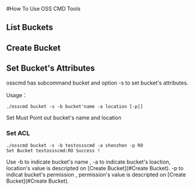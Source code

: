 #How To Use OSS CMD Tools


## List Buckets

## Create Bucket

## Set Bucket's Attributes
osscmd has subcommand bucket and option -s to set bucket's attributes. 

Usage：
	
	./osscmd bucket -s -b bucket'name -a location [-p|]
	
Set Must Point out bucket's name and location	
### Set ACL

	./osscmd bucket -s -b testossscmd -a shenzhen -p RO
	Set Bucket testossscmd:RO Success !
	
Use -b to indicate bucket's name , -a to indicate bucket's loaction, location's value is descripted on [Create Bucket](#Create Bucket). -p to indicat bucket's permission , permission's value is descripted on [Create Bucket](#Create Bucket).